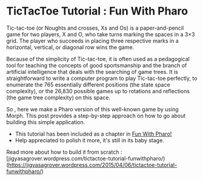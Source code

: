 # TicTacToe Tutorial : Fun With Pharo

Tic-tac-toe (or Noughts and crosses, Xs and Os) is a paper-and-pencil game for two players, X and O, who take turns marking the spaces in a 3×3 grid. The player who succeeds in placing three respective marks in a horizontal, vertical, or diagonal row wins the game.

Because of the simplicity of Tic-tac-toe, it is often used as a pedagogical tool for teaching the concepts of good sportsmanship and the branch of artificial intelligence that deals with the searching of game trees. It is straightforward to write a computer program to play Tic-tac-toe perfectly, to enumerate the 765 essentially different positions (the state space complexity), or the 26,830 possible games up to rotations and reflections (the game tree complexity) on this space.

So , here we make a Pharo version of this well-known game by using Morph. This post provides a step-by-step approach on how to go about building this simple application.

* This tutorial has been included as a chapter in  [Fun With Pharo!](https://github.com/SquareBracketAssociates/FunWithPharo/tree/master/TicTacToe)
* Help appreciated to polish it more, it's still in its baby stage.

Read more about how to build it from scratch : [jigyasagrover.wordpress.com/tictactoe-tutorial-funwithpharo/)(https://jigyasagrover.wordpress.com/2015/04/06/tictactoe-tutorial-funwithpharo/)
